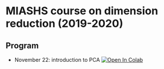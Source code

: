 # MIASHS course on dimension reduction (2019-2020)

## Program
- November 22: introduction to PCA [![Open In Colab](https://colab.research.google.com/assets/colab-badge.svg)](https://colab.research.google.com/github/campusplage/dimension-reduction/blob/master/colabs/classical-PCA.ipynb) 

